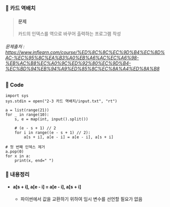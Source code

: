 ### 🥉 카드 역배치

> #### 문제
>
> 카드의 인덱스를 역으로 바꾸어 출력하는 프로그램 작성

###### 문제출처 : https://www.inflearn.com/course/%ED%8C%8C%EC%9D%B4%EC%8D%AC-%EC%95%8C%EA%B3%A0%EB%A6%AC%EC%A6%98-%EB%AC%B8%EC%A0%9C%ED%92%80%EC%9D%B4-%EC%BD%94%EB%94%A9%ED%85%8C%EC%8A%A4%ED%8A%B8

### 🔌 Code

```
import sys
sys.stdin = open("2-3 카드 역배치/input.txt", "rt")

a = list(range(21))
for _ in range(10):
    s, e = map(int, input().split())

    # (e - s + 1) // 2
    for i in range((e - s + 1) // 2):
        a[s + i], a[e - i] = a[e - i], a[s + i]

# 첫 번째 인덱스 제거
a.pop(0)
for x in a:
    print(x, end=" ")
```

### 📃 내용정리

- #### a[s + i], a[e - i] = a[e - i], a[s + i]

  - 파이썬에서 값을 교환하기 위하여 임시 변수를 선언할 필요가 없음
